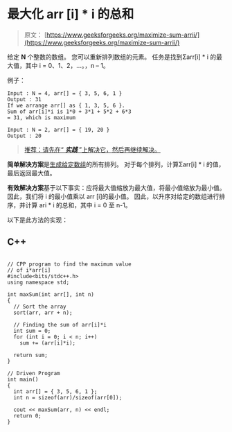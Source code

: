 # 最大化 arr [i] * i 的总和

> 原文： [https://www.geeksforgeeks.org/maximize-sum-arrii/](https://www.geeksforgeeks.org/maximize-sum-arrii/)

给定 **N** 个整数的数组。 您可以重新排列数组的元素。 任务是找到Σarr[i] * i 的最大值，其中 i = 0、1、2，…。，n – 1。

例子：

```
Input : N = 4, arr[] = { 3, 5, 6, 1 }
Output : 31
If we arrange arr[] as { 1, 3, 5, 6 }. 
Sum of arr[i]*i is 1*0 + 3*1 + 5*2 + 6*3 
= 31, which is maximum

Input : N = 2, arr[] = { 19, 20 }
Output : 20

```

> [推荐：请先在“ ***实践*** ”上解决它，然后再继续解决。](https://practice.geeksforgeeks.org/problems/maximize-arrii-of-an-array/0)

**简单解决方案**是[生成给定数组](https://www.geeksforgeeks.org/write-a-c-program-to-print-all-permutations-of-a-given-string/)的所有排列。 对于每个排列，计算Σarr[i] * i 的值，最后返回最大值。

**有效解决方案**基于以下事实：应将最大值缩放为最大值，将最小值缩放为最小值。 因此，我们将 i 的最小值乘以 arr [i]的最小值。 因此，以升序对给定的数组进行排序，并计算 ari * i 的总和，其中 i = 0 至 n-1。

以下是此方法的实现：

## C++ 

```

// CPP program to find the maximum value 
// of i*arr[i] 
#include<bits/stdc++.h> 
using namespace std; 

int maxSum(int arr[], int n) 
{   
  // Sort the array 
  sort(arr, arr + n); 

  // Finding the sum of arr[i]*i 
  int sum = 0; 
  for (int i = 0; i < n; i++) 
    sum += (arr[i]*i); 

  return sum; 
} 

// Driven Program 
int main() 
{ 
  int arr[] = { 3, 5, 6, 1 }; 
  int n = sizeof(arr)/sizeof(arr[0]); 

  cout << maxSum(arr, n) << endl; 
  return 0; 
}  

```